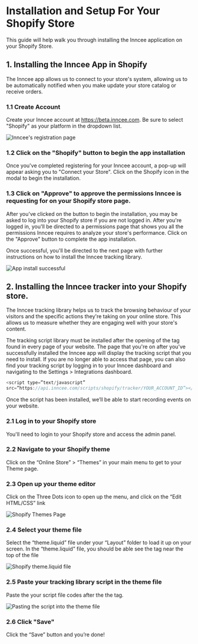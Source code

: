 # Installation and Setup For Your Shopify Store

This guide will help walk you through installing the Inncee application on your Shopify Store.

## 1. Installing the Inncee App in Shopify
The Inncee app allows us to connect to your store's system, allowing us to be automatically notified when you make update your store catalog or receive orders.

### 1.1 Create Account
Create your Inncee account at https://beta.inncee.com. Be sure to select "Shopify" as your platform in the dropdown list.

![Inncee's registration page](https://shopify.inncee.com/images/inncee-registration.png)

### 1.2 Click on the "Shopify" button to begin the app installation
Once you've completed registering for your Inncee account, a pop-up will appear asking you to "Connect your Store". Click on the Shopify icon in the modal to begin the installation.



### 1.3 Click on "Approve" to approve the permissions Inncee is requesting for on your Shopify store page.
After you've clicked on the button to begin the installation, you may be asked to log into your Shopify store if you are not logged in. After you're logged in, you'll be directed to a permissions page that shows you all the permissions Inncee requires to analyze your store's performance. Click on the "Approve" button to complete the app installation.

Once successful, you'll be directed to the next page with further instructions on how to install the Inncee tracking library.

![App install successful](https://shopify.inncee.com/images/inncee-shopify-install-success.png)

## 2. Installing the Inncee tracker into your Shopify store.
The Inncee tracking library helps us to track the browsing behaviour of your visitors and the specific actions they're taking on your online store. This allows us to measure whether they are engaging well with your store's content. 

The tracking script library must be installed after the opening of the <head> tag found in every
page of your website. The page that you're on after you've successfully installed the Inncee app will display the tracking script that you need to install. If you are no longer able to access that page, you can also find your tracking script by logging in to your Inncee dashboard and navigating to the Settings > Integrations dashboard.

```javascript
<script type=”text/javascript”
src=”https://api.inncee.com/scripts/shopify/tracker/YOUR_ACCOUNT_ID”></script>
```

Once the script has been installed, we’ll be able to start recording events on your website.

### 2.1 Log in to your Shopify store
You'll need to login to your Shopify store and access the admin panel.

### 2.2 Navigate to your Shopify theme
Click on the “Online Store” > “Themes” in your main menu to get to your Theme page.

### 2.3 Open up your theme editor
Click on the Three Dots icon to open up the menu, and click on the “Edit HTML/CSS” link

![Shopify Themes Page](https://shopify.inncee.com/images/script-edit-html-1.png)

### 2.4 Select your theme file
Select the “theme.liquid” file under your “Layout” folder to load it up on your screen. In the “theme.liquid” file, you should be able see the <head> tag near the top of the file

![Shopify theme.liquid file](https://shopify.inncee.com/images/shopify-tracker-install-2.png)

### 2.5 Paste your tracking library script in the theme file
Paste the your script file codes after the the <title> tags (you should find them a couple of lines down from the <head> tag) Please make sure that you code is pasted only after the closing </title> tag.

![Pasting the script into the theme file](https://shopify.inncee.com/images/script-edit-html-3.png)

### 2.6 Click "Save"
Click the “Save” button and you’re done!
